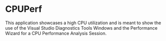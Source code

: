 # CPUPerf
This application showcases a high CPU utilization and is meant to show the use of the Visual Studio Diagnostics Tools Windows and the Performance Wizard for a CPU Performance Analysis Session. 
